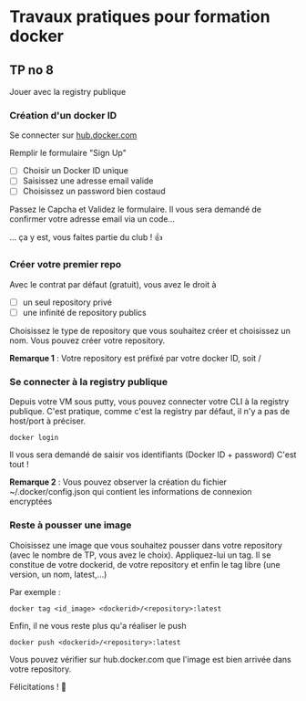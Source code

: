 # Travaux pratiques pour formation docker

## TP no 8
Jouer avec la registry publique

### Création d'un docker ID
Se connecter sur [hub.docker.com](https://hub.docker.com/)

Remplir le formulaire "Sign Up"
- [ ] Choisir un Docker ID unique
- [ ] Saisissez une adresse email valide
- [ ] Choisissez un password bien costaud

Passez le Capcha et Validez le formulaire.
Il vous sera demandé de confirmer votre adresse email via un code...

... ça y est, vous faites partie du club ! :+1:

### Créer votre premier repo
Avec le contrat par défaut (gratuit), vous avez le droit à 
- [ ] un seul repository privé
- [ ] une infinité de repository publics

Choisissez le type de repository que vous souhaitez créer et choisissez un nom.
Vous pouvez créer votre repository.

**Remarque 1** : Votre repository est préfixé par votre docker ID, soit <dockerid>/<repository>

### Se connecter à la registry publique
Depuis votre VM sous putty, vous pouvez connecter votre CLI à la registry publique.
C'est pratique, comme c'est la registry par défaut, il n'y a pas de host/port à préciser. 
```
docker login
```

Il vous sera demandé de saisir vos identifiants (Docker ID + password)
C'est tout !

**Remarque 2** : Vous pouvez observer la création du fichier ~/.docker/config.json qui contient les informations de connexion encryptées

### Reste à pousser une image
Choisissez une image que vous souhaitez pousser dans votre repository (avec le nombre de TP, vous avez le choix).
Appliquez-lui un tag. 
Il se constitue de votre dockerid, de votre repository et enfin le tag libre (une version, un nom, latest,...)

Par exemple :
```
docker tag <id_image> <dockerid>/<repository>:latest
```

Enfin, il ne vous reste plus qu'a réaliser le push
```
docker push <dockerid>/<repository>:latest
```

Vous pouvez vérifier sur hub.docker.com que l'image est bien arrivée dans votre repository.

Félicitations ! :clap:
